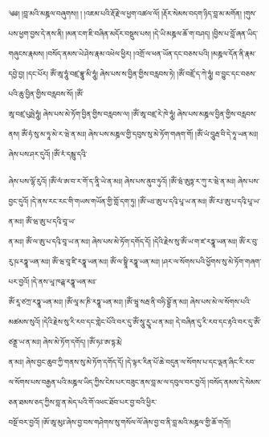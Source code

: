 ﻿  
༄༅། །བླ་མའི་མཎྜལ་བཞུགས།། ། །འཇམ་པའི་རྡོ་རྗེ་ལ་ཕྱག་འཚལ་ལོ། །རྡོར་སེམས་བདག་ཉིད་བླ་མ་མགོན། །གུས་པས་ཕྱག་བྱས་དེ་ནས་ནི། །མན་ངག་ཇི་བཞིན་མདོར་བསྡུས་པས། །དེ་ཡི་མཎྜལ་ཆོ་ག་བཤད། །བྱིས་པ་བློ་ཞན་ཡིད་  
གཞུངས་རྣམས། །བསོད་ནམས་ཡེ་ཤེས་རྣམ་འཕེལ་ཕྱིར། །འགྲོ་ལ་ཕན་ཡོན་དང་བཅས་པའི། །མཎྜལ་དོན་ནི་རྣམ་དབྱེ་བྱ། །དང་པོར། ཨོཾ་ཨཱ་ཧཱུཾ་བཛྲ་བྷཱུ་མི་ཧཱུཾ། ཞེས་པས་ས་བྱིན་གྱིས་བརླབས་ཏེ། །ཨོཾ་བཛྲོ་ད་ཀེ་ཧཱུཾ། བ་བྱུང་དང་བཅས་པའི་ཆུ་བྱིན་གྱིས་བརླབས་སོ། །ཨོཾ་  
ཨཱ་བཛྲ་པུཥྤེ་ཧཱུཾ། ཞེས་པས་མེ་ཏོག་བྱིན་གྱིས་བརླབས་ལ། །ཨོཾ་ཨཱ་བཛྲ་རེ་ཁེ་ཧཱུཾ། ཞེས་པས་མཎྜལ་བྱིན་གྱིས་བརླབས་ནས། ཨོཾ་ཧཾ་སུ་མ་ཧཱ་མེ་ར་ཝེ་ན་མཿ། ཞེས་པས་མཎྜལ་གྱི་དབུས་སུ་མེ་ཏོག་གཞག་གོ། །ཨོཾ་ཡཾ་བཱུརྦ་བི་དེ་ཧཱ་ཡན་མཿ། ཞེས་པས་ཤར་དུའོ། །ཨོཾ་རཾ་དམྦུ་དའྭི་  
  
ཞེས་པས་ལྷོ་རུའོ། །ཨོཾ་ལཾ་ཨ་བ་ར་གོ་ད་ནཱི་ཡེ་ན་མཿ། ཞེས་པས་ནུབ་ཏུའོ། །ཨོཾ་ཝཾ་ཨུཏྟ་ར་ཀུ་ར་ཝེ་ན་མཿ། ཞེས་པས་བྱང་དུའོ། །དེ་ནས་རང་རང་གི་གཡས་གཡོན་གྱི་གློ་དག་ཏུ། །ཨོཾ་ཡཿ་ཨུ་པ་དའྭི་པཱ་ཡ་ན་མཿ། ཨོཾ་རཿ་ཨུ་པ་དའྭི་པཱ་ཡ་ན་མཿ། ཨོཾ་ཝ་ཨུ་པ་དའྭི་བཱ་ཡ་  
ན་མཿ། ཨོཾ་ལ་ཨུ་པ་དའྭི་བཱ་ཡ་ན་མཿ། ཞེས་པས་མེ་ཏོག་དགོད་དོ། །དེའི་རྗེས་སུ་ཨོཾ་ཡ་ག་ཛ་རཏྣཱ་ཡན་མཿ། ཨོཾ་ར་བུ་རུ་ཥ་རཏྣཱ་ཡན་མཿ། ཨོཾ་ཝ་བཱ་ཛི་རཏྣཱ་ཡན་མཿ། ཨོཾ་ལ་སྟྲཱི་རཏྣཱ་ཡན་མཿ། །ཤར་ལ་སོགས་པའི་ཕྱོགས་སུ་མེ་ཏོག་གཞག་པར་བྱའོ། །དེ་ནས་ཡཱ་ཁཌྒ་རཏྣཱ་ཡན་མཿ་  
ཨོཾ་རཱ་ཙཀྲ་རཏྣཱ་ཡན་མཿ། །ཨོཾ་ལཱ་མ་ཎི་རཏྣཱ་ཡན་མཿ། །ཨོཾ་ཝཱ་སརྦ་ནི་བཧི་བྷྱོ་ན་མཿ། ཞེས་པས་མེ་ལ་སོགས་པའི་མཚམས་སུའོ། །དེའི་རྗེས་སུ་རི་རབ་དང་གླེང་པོའི་བར་དུ་ཨོཾ་སཱུ་རྱཱ་ཡ་ན་མཿ། དེ་བཞིན་དུ་རི་རབ་དང་རྟའི་བར་དུ་ཨོཾ་ཙནྡྲ་ཡ་ན་མཿ། ཞེས་མེ་ཏོག་དགོད། །ཨོཾ་ཧཿ་ཨ་དྷ་རྨེ་  
ན་མཿ། ཞེས་བྱང་ཆུབ་ཀྱི་གནས་སུ་མེ་ཏོག་དགོད་དོ། །དེ་ལྟར་རིན་པོ་ཆེ་བདུན་ལ་སོགས་པ་དང་ལྡན་ཞིང་རི་རབ་ལ་སོགས་པས་བརྒྱན་པའི་མཎྜལ་ཡིད་ཀྱིས་ངེས་པར་བཟུང་ནས་བླ་མ་ལ་དབུལ་བར་བྱའོ། །བསོད་ནམས་དེ་སེམས་ཅན་ཐམས་ཅད་ཀྱིས་བླ་ན་མེད་པའི་གོ་འཕང་ཐོབ་པར་བྱ་བའི་ཕྱིར་  
བསྔོ་བར་བྱའོ། །ཨོ་ཨཱ་མུཿ་ཞེས་བྱ་བས་གཤེགས་སུ་གསོལ་ལོ་ཞེས་བྱ་བ་ནི་བླ་མའི་མཎྜལ་གྱི་ཆོ་གའོ།།  
  
  
